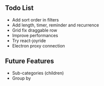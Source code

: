 ## Todo List

* Add sort order in filters
* Add length, timer, reminder and recurrence
* Grid fix draggable row
* Improve performances
* Try react-joyride
* Electron proxy connection

## Future Features

* Sub-categories (children)
* Group by
